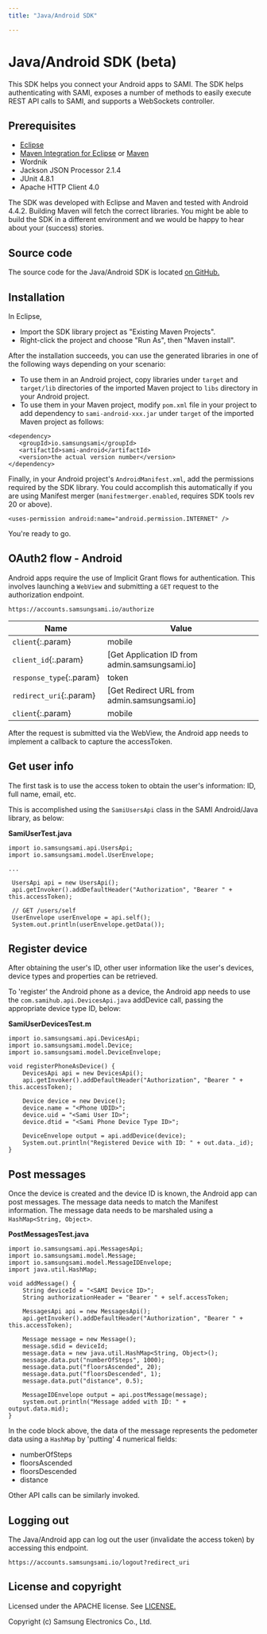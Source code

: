 ```yaml
---
title: "Java/Android SDK"

---
```


# Java/Android SDK (beta)

This SDK helps you connect your Android apps to SAMI. The SDK helps authenticating with SAMI, exposes a number of methods to easily execute REST API calls to SAMI, and supports a WebSockets controller.

## Prerequisites

- [Eclipse](https://www.eclipse.org/)
- [Maven Integration for Eclipse](https://www.eclipse.org/m2e/) or [Maven](http://maven.apache.org/)
- Wordnik
- Jackson JSON Processor 2.1.4
- JUnit 4.8.1
- Apache HTTP Client 4.0

The SDK was developed with Eclipse and Maven and tested with Android 4.4.2. Building Maven will fetch the correct libraries. You might be able to build the SDK in a different environment and we would be happy to hear about your (success) stories.

## Source code

The source code for the Java/Android SDK is located [on GitHub.](https://github.com/samsungsamiio/sami-android)

## Installation

In Eclipse,

- Import the SDK library project as "Existing Maven Projects".
- Right-click the project and choose "Run As", then "Maven install".

After the installation succeeds, you can use the generated libraries in one of the following ways depending on your scenario:

- To use them in an Android project, copy libraries under `target` and `target/lib` directories of the imported Maven project to `libs` directory in your Android project.
- To use them in your Maven project, modify `pom.xml` file in your project to add dependency to `sami-android-xxx.jar` under `target` of the imported Maven project as follows:

~~~
<dependency>
   <groupId>io.samsungsami</groupId>
   <artifactId>sami-android</artifactId>
   <version>the actual version number</version>
</dependency>
~~~

Finally, in your Android project's `AndroidManifest.xml`, add the permissions required by the SDK library. You could accomplish this automatically if you are using Manifest merger (`manifestmerger.enabled`, requires SDK tools rev 20 or above).

~~~
<uses-permission android:name="android.permission.INTERNET" />
~~~

You're ready to go.

## OAuth2 flow - Android

Android apps require the use of Implicit Grant flows for authentication. This involves launching a `WebView` and submitting a `GET` request to the authorization endpoint. 

~~~
https://accounts.samsungsami.io/authorize
~~~

|Name |Value
|--- |---
|`client`{:.param} |mobile
|`client_id`{:.param} |[Get Application ID from admin.samsungsami.io]
|`response_type`{:.param} |token
|`redirect_uri`{:.param} |[Get Redirect URL from admin.samsungsami.io]
|`client`{:.param} |mobile

After the request is submitted via the WebView, the Android app needs to implement a callback to capture the accessToken.

## Get user info

The first task is to use the access token to obtain the user's information: ID, full name, email, etc.

This is accomplished using the `SamiUsersApi` class in the SAMI Android/Java library, as below:

**SamiUserTest.java**

~~~
import io.samsungsami.api.UsersApi;
import io.samsungsami.model.UserEnvelope;
 
...
 
 UsersApi api = new UsersApi();
 api.getInvoker().addDefaultHeader("Authorization", "Bearer " + this.accessToken);
     
 // GET /users/self
 UserEnvelope userEnvelope = api.self();
 System.out.println(userEnvelope.getData());
~~~

## Register device

After obtaining the user's ID, other user information like the user's devices, device types and properties can be retrieved. 

To 'register' the Android phone as a device, the Android app needs to use the `com.samihub.api.DevicesApi.java` addDevice call, passing the appropriate device type ID, below:

**SamiUserDevicesTest.m**

~~~
import io.samsungsami.api.DevicesApi;
import io.samsungsami.model.Device;
import io.samsungsami.model.DeviceEnvelope;
 
void registerPhoneAsDevice() {
    DevicesApi api = new DevicesApi();
    api.getInvoker().addDefaultHeader("Authorization", "Bearer " + this.accessToken);
  
    Device device = new Device();
    device.name = "<Phone UDID>";
    device.uid = "<Sami User ID>";
    device.dtid = "<Sami Phone Device Type ID>";
 
    DeviceEnvelope output = api.addDevice(device);
    System.out.println("Registered Device with ID: " + out.data._id);
}
~~~

## Post messages

Once the device is created and the device ID is known, the Android app can post messages. The message data needs to match the Manifest information. The message data needs to be marshaled using a `HashMap<String, Object>`.
 
**PostMessagesTest.java**

~~~
import io.samsungsami.api.MessagesApi;
import io.samsungsami.model.Message;
import io.samsungsami.model.MessageIDEnvelope;
import java.util.HashMap;
 
void addMessage() {
    String deviceId = "<SAMI Device ID>";
    String authorizationHeader = "Bearer " + self.accessToken;
     
    MessagesApi api = new MessagesApi();
    api.getInvoker().addDefaultHeader("Authorization", "Bearer " + this.accessToken);
     
    Message message = new Message();
    message.sdid = deviceId;
    message.data = new java.util.HashMap<String, Object>();
    message.data.put("numberOfSteps", 1000);
    message.data.put("floorsAscended", 20);
    message.data.put("floorsDescended", 1);
    message.data.put("distance", 0.5);
 
    MessageIDEnvelope output = api.postMessage(message);
    system.out.println("Message added with ID: " + output.data.mid);   
}
~~~

In the code block above, the data of the message represents the pedometer data using a `HashMap` by 'putting' 4 numerical fields:

- numberOfSteps
- floorsAscended
- floorsDescended
- distance

Other API calls can be similarly invoked.

## Logging out

The Java/Android app can log out the user (invalidate the access token) by accessing this endpoint.

~~~
https://accounts.samsungsami.io/logout?redirect_uri
~~~

## License and copyright

Licensed under the APACHE license. See [LICENSE.](https://github.com/samsungsamiio/sami-android/blob/master/LICENSE)

Copyright (c) Samsung Electronics Co., Ltd.
